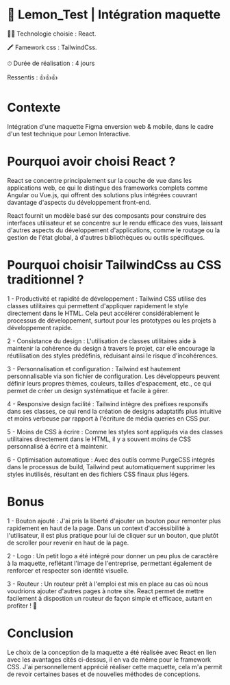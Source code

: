# 🍋 Lemon_Test | Intégration maquette

👩‍💻 Technologie choisie : React.

🖍 Famework css : TailwindCss.

⏱ Durée de réalisation : 4 jours

Ressentis : 👍👍👍


# Contexte 

Intégration d'une maquette Figma enversion web & mobile, dans le cadre d'un test technique pour Lemon Interactive. 

# Pourquoi avoir choisi React ?

React se concentre principalement sur la couche de vue dans les applications web, ce qui le distingue des frameworks complets comme Angular ou Vue.js, qui offrent des solutions plus intégrées couvrant davantage d'aspects du développement front-end.

React fournit un modèle basé sur des composants pour construire des interfaces utilisateur et se concentre sur le rendu efficace des vues, laissant d'autres aspects du développement d'applications, comme le routage ou la gestion de l'état global, à d'autres bibliothèques ou outils spécifiques.

# Pourquoi choisir TailwindCss au CSS traditionnel ? 

1 - Productivité et rapidité de développement : Tailwind CSS utilise des classes utilitaires qui permettent d'appliquer rapidement le style directement dans le HTML. Cela peut accélérer considérablement le processus de développement, surtout pour les prototypes ou les projets à développement rapide.

2 - Consistance du design : L'utilisation de classes utilitaires aide à maintenir la cohérence du design à travers le projet, car elle encourage la réutilisation des styles prédéfinis, réduisant ainsi le risque d'incohérences.

3 - Personnalisation et configuration : Tailwind est hautement personnalisable via son fichier de configuration. Les développeurs peuvent définir leurs propres thèmes, couleurs, tailles d'espacement, etc., ce qui permet de créer un design systématique et facile à gérer.

4 - Responsive design facilité : Tailwind intègre des préfixes responsifs dans ses classes, ce qui rend la création de designs adaptatifs plus intuitive et moins verbeuse par rapport à l'écriture de média queries en CSS pur.

5 - Moins de CSS à écrire : Comme les styles sont appliqués via des classes utilitaires directement dans le HTML, il y a souvent moins de CSS personnalisé à écrire et à maintenir.

6 - Optimisation automatique : Avec des outils comme PurgeCSS intégrés dans le processus de build, Tailwind peut automatiquement supprimer les styles inutilisés, résultant en des fichiers CSS finaux plus légers.

# Bonus 

1 - Bouton ajouté : J'ai pris la liberté d'ajouter un bouton pour remonter plus rapidement en haut de la page. Dans un context d'accéssibilité à l'utilisateur, il est plus pratique pour lui de cliquer sur un bouton, que plutôt de scroller pour revenir en haut de la page.

2 - Logo : Un petit logo a été intégré pour donner un peu plus de caractère à la maquette, reflétant l'image de l'entreprise, permettant également de renforcer et respecter son identité visuelle.

3 - Routeur : Un routeur prêt à l'emploi est mis en place au cas où nous voudrions ajouter d'autres pages à notre site. React permet de mettre facilement à dispostion un routeur de façon simple et efficace, autant en profiter ! 🙂

# Conclusion

Le choix de la conception de la maquette a été réalisée avec React en lien avec les avantages cités ci-dessus, il en va de même pour le framework CSS. J'ai personnellement apprécié réaliser cette maquette, cela m'a permit de revoir certaines bases et de nouvelles méthodes de conceptions. 
